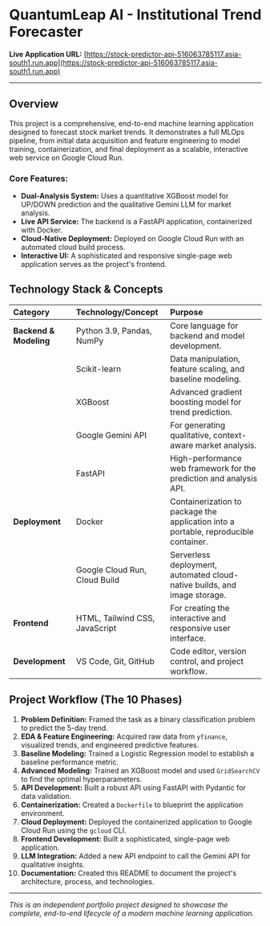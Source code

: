 # QuantumLeap AI - Institutional Trend Forecaster

**Live Application URL:** [https://stock-predictor-api-516063785117.asia-south1.run.app](https://stock-predictor-api-516063785117.asia-south1.run.app)

---

## Overview

This project is a comprehensive, end-to-end machine learning application designed to forecast stock market trends. It demonstrates a full MLOps pipeline, from initial data acquisition and feature engineering to model training, containerization, and final deployment as a scalable, interactive web service on Google Cloud Run.

### Core Features:
* **Dual-Analysis System:** Uses a quantitative XGBoost model for UP/DOWN prediction and the qualitative Gemini LLM for market analysis.
* **Live API Service:** The backend is a FastAPI application, containerized with Docker.
* **Cloud-Native Deployment:** Deployed on Google Cloud Run with an automated cloud build process.
* **Interactive UI:** A sophisticated and responsive single-page web application serves as the project's frontend.

## Technology Stack & Concepts

| Category | Technology/Concept | Purpose |
| :--- | :--- | :--- |
| **Backend & Modeling**| Python 3.9, Pandas, NumPy | Core language for backend and model development. |
| | Scikit-learn | Data manipulation, feature scaling, and baseline modeling. |
| | XGBoost | Advanced gradient boosting model for trend prediction. |
| | Google Gemini API | For generating qualitative, context-aware market analysis. |
| | FastAPI | High-performance web framework for the prediction and analysis API. |
| **Deployment** | Docker | Containerization to package the application into a portable, reproducible container. |
| | Google Cloud Run, Cloud Build | Serverless deployment, automated cloud-native builds, and image storage. |
| **Frontend** | HTML, Tailwind CSS, JavaScript | For creating the interactive and responsive user interface. |
| **Development** | VS Code, Git, GitHub | Code editor, version control, and project workflow. |

## Project Workflow (The 10 Phases)
1.  **Problem Definition:** Framed the task as a binary classification problem to predict the 5-day trend.
2.  **EDA & Feature Engineering:** Acquired raw data from `yfinance`, visualized trends, and engineered predictive features.
3.  **Baseline Modeling:** Trained a Logistic Regression model to establish a baseline performance metric.
4.  **Advanced Modeling:** Trained an XGBoost model and used `GridSearchCV` to find the optimal hyperparameters.
5.  **API Development:** Built a robust API using FastAPI with Pydantic for data validation.
6.  **Containerization:** Created a `Dockerfile` to blueprint the application environment.
7.  **Cloud Deployment:** Deployed the containerized application to Google Cloud Run using the `gcloud` CLI.
8.  **Frontend Development:** Built a sophisticated, single-page web application.
9.  **LLM Integration:** Added a new API endpoint to call the Gemini API for qualitative insights.
10. **Documentation:** Created this README to document the project's architecture, process, and technologies.

---
*This is an independent portfolio project designed to showcase the complete, end-to-end lifecycle of a modern machine learning application.*













































































































